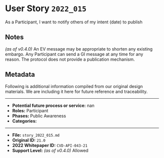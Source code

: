 
# User Story `2022_015` #

<!-- story-start -->As a Participant, I want to notify others of my intent (date) to publish<!-- story-end -->

## Notes ##

*(as of v0.4.0)*
An EV message may be appropriate to shorten any existing embargo. Any Participant can send a GI message at any time for any reason. The protocol does not provide a publication mechanism.

## Metadata ##

Following is additional information compiled from our original design materials.
We are including it here for future reference and traceability.

---

- **Potential future process or service:** nan
- **Roles:** Participant
- **Phases:** Public Awareness
- **Categories:**

---

- **File:** `story_2022_015.md`
- **Original ID:** `21.0`
- **2022 Whitepaper ID:** `CVD-API-043-21`
- **Support Level:** *(as of v0.4.0)* Allowed
